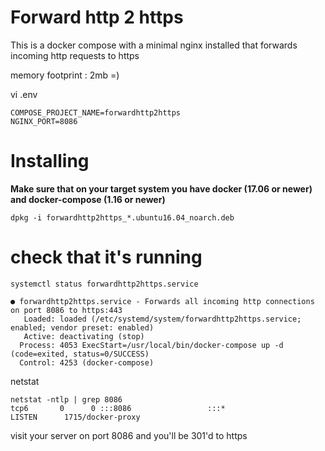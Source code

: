 # Forward http 2 https

This is a docker compose with a minimal nginx installed that forwards incoming http requests to https

memory footprint : 2mb  =)

 vi .env

```
COMPOSE_PROJECT_NAME=forwardhttp2https
NGINX_PORT=8086
```

# Installing

__Make sure that on your target system you have docker (17.06 or newer) and docker-compose (1.16 or newer)__

``` 
dpkg -i forwardhttp2https_*.ubuntu16.04_noarch.deb
```


# check that it's running

```
systemctl status forwardhttp2https.service 
```

```
● forwardhttp2https.service - Forwards all incoming http connections on port 8086 to https:443
   Loaded: loaded (/etc/systemd/system/forwardhttp2https.service; enabled; vendor preset: enabled)
   Active: deactivating (stop)
  Process: 4053 ExecStart=/usr/local/bin/docker-compose up -d (code=exited, status=0/SUCCESS)
  Control: 4253 (docker-compose)
```

 netstat


```
netstat -ntlp | grep 8086
tcp6       0      0 :::8086                 :::*                    LISTEN      1715/docker-proxy
```

visit your server on port 8086 and you'll be 301'd to https